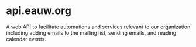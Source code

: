 ﻿# api.eauw.org

A web API to facilitate automations and services relevant to our organization including adding emails to the mailing list, sending emails, and reading calendar events.

